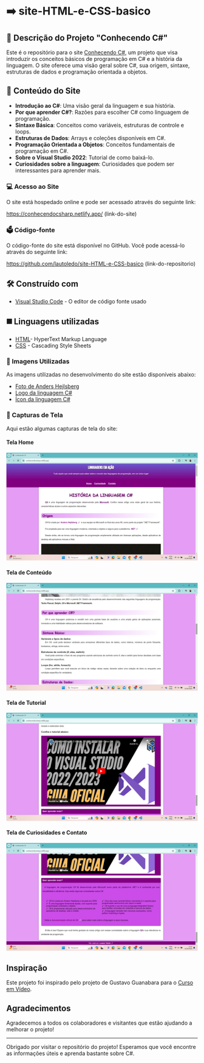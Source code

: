 # ➡️ site-HTML-e-CSS-basico


## 📰 Descrição do Projeto "Conhecendo C#"

Este é o repositório para o site [Conhecendo C#](https://conhecendocsharp.netlify.app/), um projeto que visa introduzir os conceitos básicos de programação em C# e a história da linguagem. O site oferece uma visão geral sobre C#, sua origem, sintaxe, estruturas de dados e programação orientada a objetos.

## 📔 Conteúdo do Site

- **Introdução ao C#**: Uma visão geral da linguagem e sua história.
- **Por que aprender C#?**: Razões para escolher C# como linguagem de programação.
- **Sintaxe Básica**: Conceitos como variáveis, estruturas de controle e loops.
- **Estruturas de Dados**: Arrays e coleções disponíveis em C#.
- **Programação Orientada a Objetos**: Conceitos fundamentais de programação em C#.
- **Sobre o Visual Studio 2022**: Tutorial de como baixá-lo.
- **Curiosidades sobre a linguagem**: Curiosidades que podem ser interessantes para aprender mais.


### 💻 Acesso ao Site

O site está hospedado online e pode ser acessado através do seguinte link:

https://conhecendocsharp.netlify.app/
(link-do-site)

### 🗳️ Código-fonte

O código-fonte do site está disponível no GitHub. Você pode acessá-lo através do seguinte link:

https://github.com/lautoledo/site-HTML-e-CSS-basico
(link-do-repositorio)

## 🛠️ Construído com

* [Visual Studio Code](https://code.visualstudio.com/) - O editor de código fonte usado

## ◼️ Linguagens utilizadas

* [HTML](https://github.com/lautoledo/site-HTML-e-CSS-basico/blob/main/index.html)- HyperText Markup Language
* [CSS](https://github.com/lautoledo/site-HTML-e-CSS-basico/blob/main/styles.css) - Cascading Style Sheets



### 📱 Imagens Utilizadas

As imagens utilizadas no desenvolvimento do site estão disponíveis abaixo:
* [Foto de Anders Hejlsberg](https://github.com/lautoledo/site-HTML-e-CSS-basico/blob/main/Anders_Hejlsberg.jpg)
* [Logo da linguagem C#](https://github.com/lautoledo/site-HTML-e-CSS-basico/blob/main/c-sharp%20logo.webp)
* [Ícon da linguagem C#](https://github.com/lautoledo/site-HTML-e-CSS-basico/blob/main/icon.webp)

### 📸 Capturas de Tela

Aqui estão algumas capturas de tela do site:
                                                        
#### Tela Home

![print_tela_home](https://github.com/lautoledo/site-HTML-e-CSS-basico/blob/main/tela%20home.png)
 
#### Tela de Conteúdo

![print_conteudo](https://github.com/lautoledo/site-HTML-e-CSS-basico/blob/main/tela%20de%20conte%C3%BAdo.png)

 
#### Tela de Tutorial

![print_tutorial](https://github.com/lautoledo/site-HTML-e-CSS-basico/blob/main/tela%20de%20tutorial.png)

 
#### Tela de Curiosidades e Contato

![print_contato](https://github.com/lautoledo/site-HTML-e-CSS-basico/blob/main/tela%20de%20curiosidades%20e%20contato.png)


## Inspiração

Este projeto foi inspirado pelo projeto de Gustavo Guanabara para o [Curso em Vídeo](https://www.cursoemvideo.com/).

## Agradecimentos

Agradecemos a todos os colaboradores e visitantes que estão ajudando a melhorar o projeto!

---

Obrigado por visitar o repositório do projeto! Esperamos que você encontre as informações úteis e aprenda bastante sobre C#.
